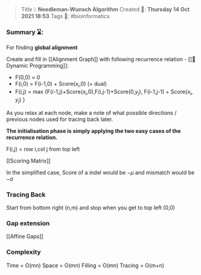 > Title ❕: **Needleman-Wunsch Algorithm**
> Created 📅: **Thursday 14 Oct 2021 18:53**
  Tags 📎: #bioinformatics 

### Summary ⌛:
For finding **global alignment**

Create and fill in [[Alignment Graph]] with following recurrence relation - [[🌸 Dynamic Programming]]:
- F(0,0) = 0
- F(i,0) = F(i-1,0) + Score($x_i$,0) (+ dual)
- F(i,j) = max {F(i-1,j)+Score($x_{i}$,0),F(i,j-1)+Score(0,$y_{j}$), F(i-1,j-1) + Score($x_{i},y_{j}$) }

As you relax at each node, make a note of what possible directions / previous nodes used for tracing back later.

**The initialisation phase is simply applying the two easy cases of the recurrence relation.**

F(i,j) = row i,col j from top left

[[Scoring Matrix]]

In the simplified case, Score of a indel would be $-\mu$ and mismatch would be $-\sigma$

### Tracing Back
Start from bottom right (n,m) and stop when you get to top left (0,0)

### Gap extension
[[Affine Gaps]]

### Complexity
Time = O(mn) Space = O(mn)
Filling = O(mn)
Tracing = O(m+n)